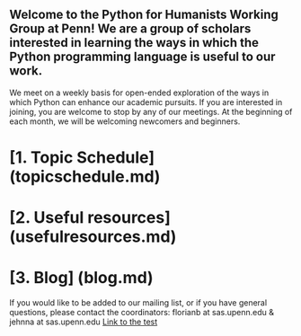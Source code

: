 ## Welcome to the Python for Humanists Working Group at Penn! We are a group of scholars interested in learning the ways in which the Python programming language is useful to our work. 

We meet on a weekly basis for open-ended exploration of the ways in which Python can enhance our academic pursuits. If you are interested in joining, you are welcome to stop by any of our meetings. At the beginning of each month, we will be welcoming newcomers and beginners.  
# [1. Topic Schedule] (topicschedule.md)
# [2. Useful resources] (usefulresources.md)
# [3. Blog] (blog.md)

If you would like to be added to our mailing list, or if you have general questions, please contact the coordinators: florianb at sas.upenn.edu & jehnna at sas.upenn.edu
[Link to the test](test.md)

